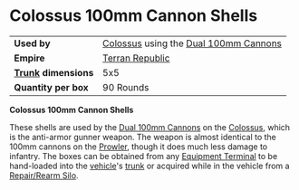 # Colossus 100mm Cannon Shells

|                                                 |                                                                                                      |
| ----------------------------------------------- | ---------------------------------------------------------------------------------------------------- |
| **Used by**                                     | [Colossus](../vehicles/Colossus.md) using the [Dual 100mm Cannons](../weapons/Dual_100mm_Cannons.md) |
| **Empire**                                      | [Terran Republic](../factions/Terran_Republic.md)                                                         |
| **[Trunk](../terminology/Trunk.md) dimensions** | 5x5                                                                                                  |
| **Quantity per box**                            | 90 Rounds                                                                                            |

**Colossus 100mm Cannon Shells**

These shells are used by the
[Dual 100mm Cannons](../weapons/Dual_100mm_Cannons.md) on the
[Colossus](../vehicles/Colossus.md), which is the anti-armor gunner weapon. The
weapon is almost identical to the 100mm cannons on the
[Prowler](../vehicles/Prowler.md), though it does much less damage to infantry.
The boxes can be obtained from any
[Equipment Terminal](../items/Equipment_Terminal.md) to be hand-loaded into the
[vehicle](../vehicles/index.md)'s [trunk](../terminology/Trunk.md) or acquired
while in the vehicle from a [Repair/Rearm Silo](../items/Repair_Rearm_Silo.md).
